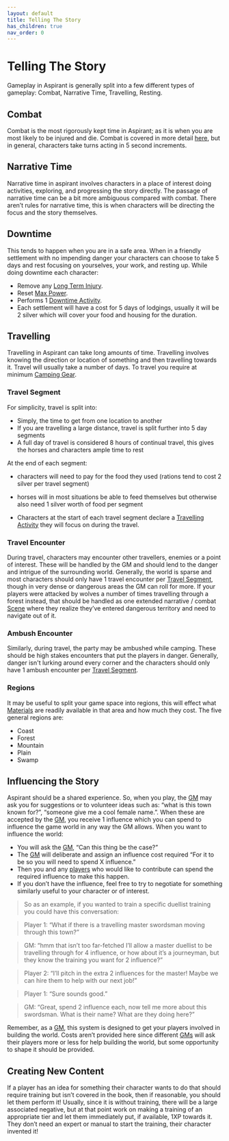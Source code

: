 ```yaml
---
layout: default
title: Telling The Story
has_children: true
nav_order: 0
---
```

# Telling The Story
Gameplay in Aspirant is generally split into a few different types of gameplay: Combat, Narrative Time, Travelling, Resting.

## Combat
Combat is the most rigorously kept time in Aspirant; as it is when you are most likely to be injured and die. Combat is covered in more detail [here](Core/Combat), but in general, characters take turns acting in 5 second increments. 

## Narrative Time
Narrative time in aspirant involves characters in a place of interest doing activities, exploring, and progressing the story directly. The passage of narrative time can be a bit more ambiguous compared with combat. There aren’t rules for narrative time, this is when characters will be directing the focus and the story themselves.

## Downtime
This tends to happen when you are in a safe area. When in a friendly settlement with no impending danger your characters can choose to take 5 days and rest focusing on yourselves, your work, and resting up. While doing downtime each character:
* Remove any [Long Term Injury](Core/Effects#Long%20Term%20Injury).
* Reset [Max Power](Core/Stats#Max%20Power).
* Performs 1 [Downtime Activity](Activities#Downtime%20Activity). 
* Each settlement will have a cost for 5 days of lodgings, usually it will be 2 silver which will cover your food and housing for the duration.

## Travelling
Travelling in Aspirant can take long amounts of time. Travelling involves knowing the direction or location of something and then travelling towards it. Travel will usually take a number of days. To travel you require at minimum [Camping Gear](Example-Gear#Camping%20Gear).

### Travel Segment
For simplicity, travel is split into:
* Simply, the time to get from one location to another
* If you are travelling a large distance, travel is split further into 5 day segments
* A full day of travel is considered 8 hours of continual travel, this gives the horses and characters ample time to rest

At the end of each segment:
- characters will need to pay for the food they used (rations tend to cost 2 silver per travel segment)
- horses will in most situations be able to feed themselves but otherwise also need 1 silver worth of food per segment

- Characters at the start of each travel segment declare a [Travelling Activity](Activities#Travelling%20Activity) they will focus on during the travel.

### Travel Encounter
During travel, characters may encounter other travellers, enemies or a point of interest. These will be handled by the GM and should lend to the danger and intrigue of the surrounding world. Generally, the world is sparse and most characters should only have 1 travel encounter per [Travel Segment](#Travel%20Segment), though in very dense or dangerous areas the GM can roll for more. If your players were attacked by wolves a number of times travelling through a forest instead, that should be handled as one extended narrative / combat [Scene](Core/Terminology#Scene) where they realize they’ve entered dangerous territory and need to navigate out of it.

### Ambush Encounter
Similarly, during travel, the party may be ambushed while camping. These should be high stakes encounters that put the players in danger. Generally, danger isn't lurking around every corner and the characters should only have 1 ambush encounter per [Travel Segment](#Travel%20Segment).

### Regions
It may be useful to split your game space into regions, this will effect what [Materials](Materials) are readily available in that area and how much they cost. The five general regions are:
* Coast
* Forest
* Mountain
* Plain
* Swamp

## Influencing the Story
Aspirant should be a shared experience. So, when you play, the [GM](How-To-Play#GM) may ask you for suggestions or to volunteer ideas such as: “what is this town known for?”, “someone give me a cool female name.”. When these are accepted by the [GM](How-To-Play#GM), you receive 1 influence which you can spend to influence the game world in any way the GM allows. When you want to influence the world:
- You will ask the [GM](How-To-Play#GM), “Can this thing be the case?” 
- The [GM](How-To-Play#GM) will deliberate and assign an influence cost required “For it to be so you will need to spend X influence.”  
- Then you and any [players](How-To-Play#The%20Players) who would like to contribute can spend the required influence to make this happen.
- If you don’t have the influence, feel free to try to negotiate for something similarly useful to your character or of interest.

> So as an example, if you wanted to train a specific duellist training you could have this conversation:

> Player 1: “What if there is a travelling master swordsman moving through this town?” 

> GM: “hmm that isn’t too far-fetched I’ll allow a master duellist to be travelling through for 4 influence, or how about it’s a journeyman, but they know the training you want for 2 influence?”

> Player 2: “I’ll pitch in the extra 2 influences for the master! Maybe we can hire them to help with our next job!”

> Player 1: “Sure sounds good.”

> GM: “Great, spend 2 influence each, now tell me more about this swordsman. What is their name? What are they doing here?” 


Remember, as a [GM](How-To-Play#GM), this system is designed to get your players involved in building the world. Costs aren’t provided here since different [GMs](How-To-Play#GM) will ask their players more or less for help building the world, but some opportunity to shape it should be provided.

## Creating New Content
If a player has an idea for something their character wants to do that should require training but isn’t covered in the book, then if reasonable, you should let them perform it! Usually, since it is without training, there will be a large associated negative, but at that point work on making a training of an appropriate tier and let them immediately put, if available, 1XP towards it. They don’t need an expert or manual to start the training, their character invented it!